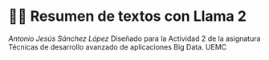 # 🦙💬 Resumen de textos con Llama 2 
*Antonio Jesús Sánchez López*
Diseñado para la Actividad 2 de la asignatura Técnicas de desarrollo avanzado de aplicaciones Big Data. UEMC
